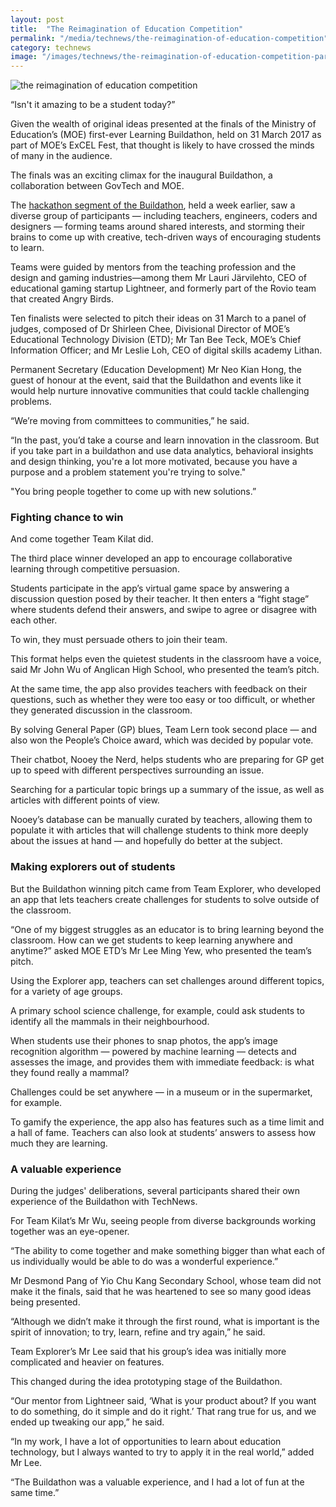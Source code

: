 ```yaml
---
layout: post
title:  "The Reimagination of Education Competition"
permalink: "/media/technews/the-reimagination-of-education-competition"
category: technews
image: "/images/technews/the-reimagination-of-education-competition-part-1.png"
---
```


![the reimagination of education competition]({{site.baseurl}}/images/technews/the-reimagination-of-education-competition-part-1.png)

“Isn't it amazing to be a student today?”

Given the wealth of original ideas presented at the finals of the Ministry of Education’s (MOE) first-ever Learning Buildathon, held on 31 March 2017 as part of MOE’s ExCEL Fest, that thought is likely to have crossed the minds of many in the audience.

The finals was an exciting climax for the inaugural Buildathon, a collaboration between GovTech and MOE.

The [hackathon segment of the Buildathon](https://www.tech.gov.sg/technews/innovation/2017/04/12/07/50/a-buildathon-for-the-future-of-education), held a week earlier, saw a diverse group of participants — including teachers, engineers, coders and designers — forming teams around shared interests, and storming their brains to come up with creative, tech-driven ways of encouraging students to learn.

Teams were guided by mentors from the teaching profession and the design and gaming industries—among them Mr Lauri Järvilehto, CEO of educational gaming startup Lightneer, and formerly part of the Rovio team that created Angry Birds.

Ten finalists were selected to pitch their ideas on 31 March to a panel of judges, composed of Dr Shirleen Chee, Divisional Director of MOE’s Educational Technology Division (ETD); Mr Tan Bee Teck, MOE’s Chief Information Officer; and Mr Leslie Loh, CEO of digital skills academy Lithan.

Permanent Secretary (Education Development) Mr Neo Kian Hong, the guest of honour at the event, said that the Buildathon and events like it would help nurture innovative communities that could tackle challenging problems.

“We’re moving from committees to communities,” he said.

“In the past, you’d take a course and learn innovation in the classroom. But if you take part in a buildathon and use data analytics, behavioral insights and design thinking, you're a lot more motivated, because you have a purpose and a problem statement you're trying to solve."

"You bring people together to come up with new solutions.”

### **Fighting chance to win**
And come together Team Kilat did.

The third place winner developed an app to encourage collaborative learning through competitive persuasion.

Students participate in the app’s virtual game space by answering a discussion question posed by their teacher.  It then enters a “fight stage” where students defend their answers, and swipe to agree or disagree with each other.

To win, they must persuade others to join their team.

This format helps even the quietest students in the classroom have a voice, said Mr John Wu of Anglican High School, who presented the team’s pitch.

At the same time, the app also provides teachers with feedback on their questions, such as whether they were too easy or too difficult, or whether they generated discussion in the classroom.

By solving General Paper (GP) blues, Team Lern took second place — and also won the People’s Choice award, which was decided by popular vote.

Their chatbot, Nooey the Nerd, helps students who are preparing for GP get up to speed with different perspectives surrounding an issue.

Searching for a particular topic brings up a summary of the issue, as well as articles with different points of view.

Nooey’s database can be manually curated by teachers, allowing them to populate it with articles that will challenge students to think more deeply about the issues at hand — and hopefully do better at the subject.

### **Making explorers out of students**
But the Buildathon winning pitch came from Team Explorer, who developed an app that lets teachers create challenges for students to solve outside of the classroom.

“One of my biggest struggles as an educator is to bring learning beyond the classroom. How can we get students to keep learning anywhere and anytime?” asked MOE ETD’s Mr Lee Ming Yew, who presented the team’s pitch.

Using the Explorer app, teachers can set challenges around different topics, for a variety of age groups.

A primary school science challenge, for example, could ask students to identify all the mammals in their neighbourhood.

When students use their phones to snap photos, the app’s image recognition algorithm — powered by machine learning — detects and assesses the image, and provides them with immediate feedback: is what they found really a mammal?

Challenges could be set anywhere — in a museum or in the supermarket, for example.

To gamify the experience, the app also has features such as a time limit and a hall of fame. Teachers can also look at students’ answers to assess how much they are learning.

### **A valuable experience**
During the judges' deliberations, several participants shared their own experience of the Buildathon with TechNews.

For Team Kilat’s Mr Wu, seeing people from diverse backgrounds working together was an eye-opener.

“The ability to come together and make something bigger than what each of us individually would be able to do was a wonderful experience.”

Mr Desmond Pang of Yio Chu Kang Secondary School, whose team did not make it the finals, said that he was heartened to see so many good ideas being presented.

“Although we didn’t make it through the first round, what is important is the spirit of innovation; to try, learn, refine and try again,” he said.

Team Explorer’s Mr Lee said that his group’s idea was initially more complicated and heavier on features.

This changed during the idea prototyping stage of the Buildathon.

“Our mentor from Lightneer said, ‘What is your product about? If you want to do something, do it simple and do it right.’ That rang true for us, and we ended up tweaking our app,” he said.

“In my work, I have a lot of opportunities to learn about education technology, but I always wanted to try to apply it in the real world,” added Mr Lee.

“The Buildathon was a valuable experience, and I had a lot of fun at the same time.”




